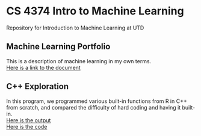 # CS 4374 Intro to Machine Learning
Repository for Introduction to Machine Learning at UTD

## Machine Learning Portfolio
This is a description of machine learning in my own terms.  
[Here is a link to the document](https://github.com/SerratedGraph77/CS-4374-Intro-to-Machine-Learning/blob/main/Machine%20Learning%20Portfolio.pdf)

## C++ Exploration
In this program, we programmed various built-in functions from R in C++ from scratch, and compared the difficulty of hard coding and having it built-in.  
[Here is the output](https://github.com/SerratedGraph77/CS-4374-Intro-to-Machine-Learning/blob/main/Data%20Exploration.pdf)  
[Here is the code](https://github.com/SerratedGraph77/CS-4374-Intro-to-Machine-Learning/blob/main/DataExploration.cpp)  

